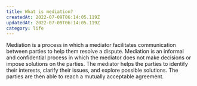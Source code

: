 ```yaml
---
title: What is mediation?
createdAt: 2022-07-09T06:14:05.119Z
updatedAt: 2022-07-09T06:14:05.119Z
category: life
---
```


Mediation is a process in which a mediator facilitates communication between parties to help them resolve a dispute. Mediation is an informal and confidential process in which the mediator does not make decisions or impose solutions on the parties. The mediator helps the parties to identify their interests, clarify their issues, and explore possible solutions. The parties are then able to reach a mutually acceptable agreement.
